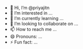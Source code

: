- 👋 Hi, I’m @priyajitn
- 👀 I’m interested in ...
- 🌱 I’m currently learning ...
- 💞️ I’m looking to collaborate on ...
- 📫 How to reach me ...
- 😄 Pronouns: ...
- ⚡ Fun fact: ...

<!---
priyajitn/priyajitn is a ✨ special ✨ repository because its `README.md` (this file) appears on your GitHub profile.
You can click the Preview link to take a look at your changes.
--->
